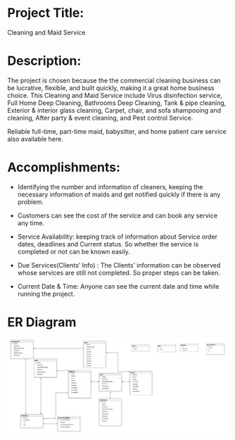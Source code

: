 # Project Title:
Cleaning and Maid Service
# Description:
The project is chosen because the
the commercial cleaning business can be lucrative, flexible, and built
quickly, making it a great home business choice.
This Cleaning and Maid Service include Virus disinfection service, Full Home Deep
Cleaning, Bathrooms Deep Cleaning, Tank & pipe cleaning, Exterior &
interior glass cleaning, Carpet, chair, and sofa shampooing and
cleaning, After party & event cleaning, and Pest control Service.

Reliable full-time, part-time maid, babysitter, and home patient care service also
available here.

# Accomplishments:
*   Identifying the number and information of cleaners, keeping the
necessary information of maids and get notified quickly if there is
any problem.
*  Customers can see the cost of the service and can book any service
any time.

*  Service Availability: keeping track of information about Service order dates, deadlines and
Current status. So whether the service is completed
or not can be known easily.
*  Due Services(Clients’ Info) : The Clients’ information can be observed
whose services are still not completed. So proper steps can be taken.
 * Current Date & Time:  Anyone can see the current date and time while running the project.

# ER Diagram 
![diagram](ERD.PNG)

